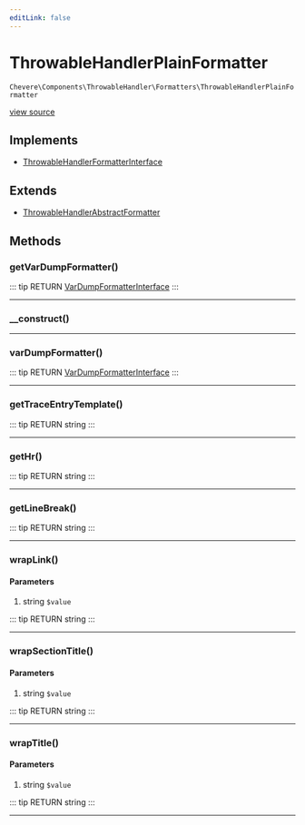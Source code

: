 ```yaml
---
editLink: false
---
```


# ThrowableHandlerPlainFormatter

`Chevere\Components\ThrowableHandler\Formatters\ThrowableHandlerPlainFormatter`

[view source](https://github.com/chevere/chevere/blob/master/ThrowableHandler/Formatters/ThrowableHandlerPlainFormatter.php)

## Implements

- [ThrowableHandlerFormatterInterface](../../../Interfaces/ThrowableHandler/ThrowableHandlerFormatterInterface.md)

## Extends

- [ThrowableHandlerAbstractFormatter](./ThrowableHandlerAbstractFormatter.md)

## Methods

### getVarDumpFormatter()

::: tip RETURN
[VarDumpFormatterInterface](../../../Interfaces/VarDump/VarDumpFormatterInterface.md)
:::

---

### __construct()

---

### varDumpFormatter()

::: tip RETURN
[VarDumpFormatterInterface](../../../Interfaces/VarDump/VarDumpFormatterInterface.md)
:::

---

### getTraceEntryTemplate()

::: tip RETURN
string
:::

---

### getHr()

::: tip RETURN
string
:::

---

### getLineBreak()

::: tip RETURN
string
:::

---

### wrapLink()

#### Parameters

1. string `$value`

::: tip RETURN
string
:::

---

### wrapSectionTitle()

#### Parameters

1. string `$value`

::: tip RETURN
string
:::

---

### wrapTitle()

#### Parameters

1. string `$value`

::: tip RETURN
string
:::

---
